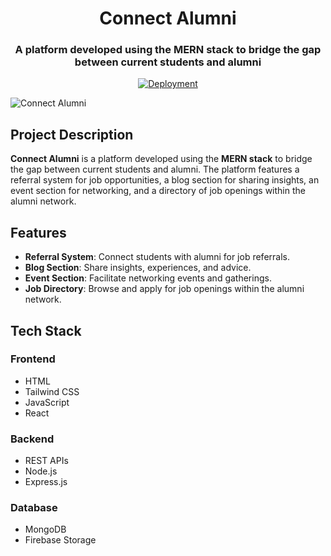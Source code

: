 <h1 align="center">Connect Alumni</h1>
<h3 align="center">A platform developed using the MERN stack to bridge the gap between current students and alumni</h3>
<p align="center">
  <a href="https://connect-alumni-frontend.vercel.app" target="_blank"><img src="https://img.shields.io/badge/Deployment-Vercel-brightgreen" alt="Deployment"></a>
</p>
<img src="https://drive.google.com/uc?export=view&id=1zkoyKtebHuYLKVswMaTu-SVrAH00jiKZ" alt="Connect Alumni"/>
<h2>Project Description</h2>
<p><strong>Connect Alumni</strong> is a platform developed using the <strong>MERN stack</strong> to bridge the gap between current students and alumni. The platform features a referral system for job opportunities, a blog section for sharing insights, an event section for networking, and a directory of job openings within the alumni network.</p>
<h2>Features</h2>
<ul>
  <li><strong>Referral System</strong>: Connect students with alumni for job referrals.</li>
  <li><strong>Blog Section</strong>: Share insights, experiences, and advice.</li>
  <li><strong>Event Section</strong>: Facilitate networking events and gatherings.</li>
  <li><strong>Job Directory</strong>: Browse and apply for job openings within the alumni network.</li>
</ul>
<h2>Tech Stack</h2>
<h3>Frontend</h3>
<ul>
  <li>HTML</li>
  <li>Tailwind CSS</li>
  <li>JavaScript</li>
  <li>React</li>
</ul>
<h3>Backend</h3>
<ul>
  <li>REST APIs</li>
  <li>Node.js</li>
  <li>Express.js</li>
</ul>
<h3>Database</h3>
<ul>
  <li>MongoDB</li>
  <li>Firebase Storage</li>
</ul>

